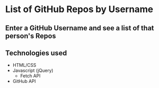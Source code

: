 # List of GitHub Repos by Username #  

## Enter a GitHub Username and see a list of that person's Repos ##  

## Technologies used ##  
* HTML/CSS
* Javascript (jQuery)
    * Fetch API
* GitHub API